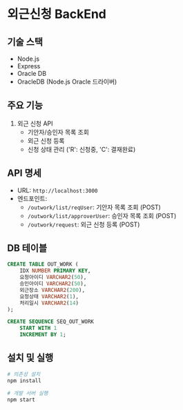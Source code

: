 # 외근신청 BackEnd

## 기술 스택
- Node.js
- Express
- Oracle DB
- OracleDB (Node.js Oracle 드라이버)

## 주요 기능
1. 외근 신청 API
    - 기안자/승인자 목록 조회
    - 외근 신청 등록
    - 신청 상태 관리 ('R': 신청중, 'C': 결재완료)

## API 명세
- URL: `http://localhost:3000`
- 엔드포인트:
    - `/outwork/list/reqUser`: 기안자 목록 조회 (POST)
    - `/outwork/list/approverUser`: 승인자 목록 조회 (POST)
    - `/outwork/request`: 외근 신청 등록 (POST)

## DB 테이블
```sql
CREATE TABLE OUT_WORK (
    IDX NUMBER PRIMARY KEY,
    요청아이디 VARCHAR2(50),
    승인아이디 VARCHAR2(50),
    외근장소 VARCHAR2(200),
    요청상태 VARCHAR2(1),
    처리일시 VARCHAR2(14)
);

CREATE SEQUENCE SEQ_OUT_WORK
    START WITH 1
    INCREMENT BY 1;
```

## 설치 및 실행
```bash
# 의존성 설치
npm install

# 개발 서버 실행
npm start
```